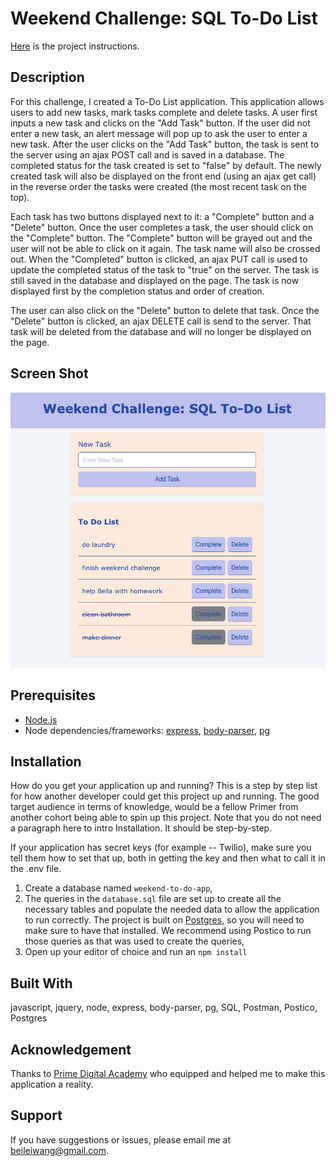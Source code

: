 # Weekend Challenge: SQL To-Do List

[Here](./INSTRUCTIONS.md) is the project instructions.

## Description

For this challenge, I created a To-Do List application. This application allows users to add new tasks, mark tasks complete and delete tasks. A user first inputs a new task and clicks on the "Add Task" button. If the user did not enter a new task, an alert message will pop up to ask the user to enter a new task. After the user clicks on the "Add Task" button, the task is sent to the server using an ajax POST call and is saved in a database. The completed status for the task created is set to "false" by default. The newly created task will also be displayed on the front end (using an ajax get call) in the reverse order the tasks were created (the most recent task on the top).

Each task has two buttons displayed next to it: a "Complete" button and a "Delete" button. Once the user completes a task, the user should click on the "Complete" button. The "Complete" button will be grayed out and the user will not be able to click on it again. The task name will also be crossed out. When the "Completed" button is clicked, an ajax PUT call is used to update the completed status of the task to "true" on the server. The task is still saved in the database and displayed on the page. The task is now displayed first by the completion status and order of creation.

The user can also click on the "Delete" button to delete that task. Once the "Delete" button is clicked, an ajax DELETE call is send to the server. That task will be deleted from the database and will no longer be displayed on the page.

## Screen Shot

![](screenshot.png)

## Prerequisites

- [Node.js](https://nodejs.org/en/)
- Node dependencies/frameworks: [express](https://expressjs.com/), [body-parser](https://www.npmjs.com/package/body-parser), [pg](https://www.npmjs.com/package/pg)

## Installation

How do you get your application up and running? This is a step by step list for how another developer could get this project up and running. The good target audience in terms of knowledge, would be a fellow Primer from another cohort being able to spin up this project. Note that you do not need a paragraph here to intro Installation. It should be step-by-step.

If your application has secret keys (for example -- Twilio), make sure you tell them how to set that up, both in getting the key and then what to call it in the .env file.

1. Create a database named `weekend-to-do-app`,
2. The queries in the `database.sql` file are set up to create all the necessary tables and populate the needed data to allow the application to run correctly. The project is built on [Postgres](https://www.postgresql.org/download/), so you will need to make sure to have that installed. We recommend using Postico to run those queries as that was used to create the queries,
3. Open up your editor of choice and run an `npm install`

## Built With

javascript, jquery, node, express, body-parser, pg, SQL, Postman, Postico, Postgres

## Acknowledgement

Thanks to [Prime Digital Academy](www.primeacademy.io) who equipped and helped me to make this application a reality.

## Support

If you have suggestions or issues, please email me at [beileiwang@gmail.com](beileiwang@gmail.com).
